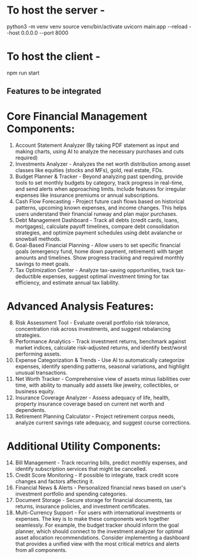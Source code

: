 # To host the server -

python3 -m venv venv
source venv/bin/activate
uvicorn main:app --reload --host 0.0.0.0 --port 8000

# To host the client -

npm run start

## Features to be integrated

# Core Financial Management Components:

1. Account Statement Analyzer (By taking PDF statement as input and making charts, using AI to analyze the necessary purchases and cuts required)
2. Investments Analyzer - Analyzes the net worth distribution among asset classes like equities (stocks and MFs), gold, real estate, FDs.
3. Budget Planner & Tracker - Beyond analyzing past spending, provide tools to set monthly budgets by category, track progress in real-time, and send alerts when approaching limits. Include features for irregular expenses like insurance premiums or annual subscriptions.
4. Cash Flow Forecasting - Project future cash flows based on historical patterns, upcoming known expenses, and income changes. This helps users understand their financial runway and plan major purchases.
5. Debt Management Dashboard - Track all debts (credit cards, loans, mortgages), calculate payoff timelines, compare debt consolidation strategies, and optimize payment schedules using debt avalanche or snowball methods.
6. Goal-Based Financial Planning - Allow users to set specific financial goals (emergency fund, home down payment, retirement) with target amounts and timelines. Show progress tracking and required monthly savings to meet goals.
7. Tax Optimization Center - Analyze tax-saving opportunities, track tax-deductible expenses, suggest optimal investment timing for tax efficiency, and estimate annual tax liability.

# Advanced Analysis Features:

8. Risk Assessment Tool - Evaluate overall portfolio risk tolerance, concentration risk across investments, and suggest rebalancing strategies.
9. Performance Analytics - Track investment returns, benchmark against market indices, calculate risk-adjusted returns, and identify best/worst performing assets.
10. Expense Categorization & Trends - Use AI to automatically categorize expenses, identify spending patterns, seasonal variations, and highlight unusual transactions.
11. Net Worth Tracker - Comprehensive view of assets minus liabilities over time, with ability to manually add assets like jewelry, collectibles, or business equity.
12. Insurance Coverage Analyzer - Assess adequacy of life, health, property insurance coverage based on current net worth and dependents.
13. Retirement Planning Calculator - Project retirement corpus needs, analyze current savings rate adequacy, and suggest course corrections.

# Additional Utility Components:

14. Bill Management - Track recurring bills, predict monthly expenses, and identify subscription services that might be cancelled.
15. Credit Score Monitoring - If possible to integrate, track credit score changes and factors affecting it.
16. Financial News & Alerts - Personalized financial news based on user's investment portfolio and spending categories.
17. Document Storage - Secure storage for financial documents, tax returns, insurance policies, and investment certificates.
18. Multi-Currency Support - For users with international investments or expenses.
    The key is to make these components work together seamlessly. For example, the budget tracker should inform the goal planner, which should connect to the investment analyzer for optimal asset allocation recommendations. Consider implementing a dashboard that provides a unified view with the most critical metrics and alerts from all components.
